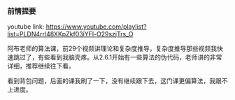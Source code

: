 ### 前情提要
youtube link: https://www.youtube.com/playlist?list=PLDN4rrl48XKpZkf03iYFl-O29szjTrs_O

阿布老师的算法课，前29个视频讲理论和复杂度推导，复杂度推导那些视频我快速跳过了，有些看到我脑壳疼。从2.6.1开始有一些算法的伪代码，老师讲的非常详细，推荐继续往下看。

看到背包问题，后面的课我刷了一下，没有继续跟下去，这门课更偏算法，我跟不上进度。